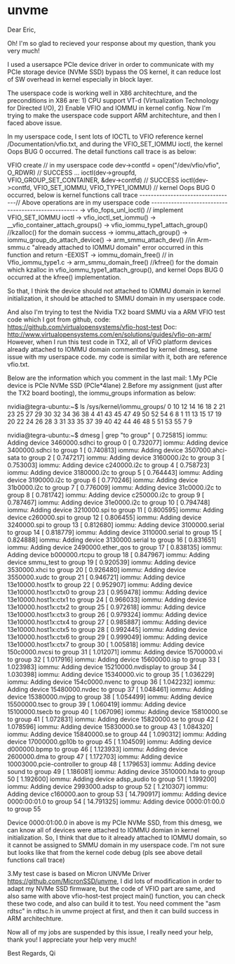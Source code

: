 # unvme
Dear Eric,

Oh! I'm so glad to recieved your response about my question, thank you very much!

I used a usersapce PCIe device driver in order to communicate with my PCIe storage device (NVMe SSD) bypass the OS kernel, it can reduce lost of SW overhead in kernel especially in block layer.

The userspace code is working well in X86 architechture, and the preconditions in X86 are: 1) CPU support VT-d (Virtualization Technology for Directed I/O), 2) Enable VFIO and IOMMU in kernel config. Now I'm trying to make the userspace code support ARM architechture, and then I faced above issue.

In my userspace code, I sent lots of IOCTL to VFIO reference kernel /Documentation/vfio.txt, and during the VFIO_SET_IOMMU ioctl, the kernel Oops BUG 0 occurred. The detail functions call trace is as below:

VFIO create // in my userspace code
dev->contfd = open("/dev/vfio/vfio", O_RDWR) // SUCCESS
...
ioctl(dev->groupfd, VFIO_GROUP_SET_CONTAINER, &dev->contfd) // SUCCESS
ioctl(dev->contfd, VFIO_SET_IOMMU, VFIO_TYPE1_IOMMU) // kernel Oops BUG 0 occurred, below is kernel functions call trace
----------------------------------// Above operations are in my userspace code ----------------------------------------------------
-> vfio_fops_unl_ioctl() // implement VFIO_SET_IOMMU ioctl
-> vfio_ioctl_set_iommu()
-> __vfio_container_attach_groups()
-> vfio_iommu_type1_attach_group() //kzalloc() for the domain success
-> iommu_attach_group()
-> iommu_group_do_attach_device()
-> arm_smmu_attach_dev() //in Arm-smmu.c "already attached to IOMMU domain" error occurred in this function and return -EEXIST
-> iommu_domain_free() // in Vfio_iommu_type1.c
-> arm_smmu_domain_free() //kfree() for the domain which kzalloc in vfio_iommu_type1_attach_group(), and kernel Oops BUG 0 occurred at the kfree() implementation. 

So that, I think the device should not attached to IOMMU domain in kernel initialization, it should be attached to SMMU domain in my userspace code.

And also I'm trying to test the Nvidia TX2 board SMMU via a ARM VFIO test code which I got from github, code: https://github.com/virtualopensystems/vfio-host-test Doc: http://www.virtualopensystems.com/en/solutions/guides/vfio-on-arm/
However, when I run this test code in TX2, all of VFIO platform devices already attached to IOMMU domain commentted by kernel dmesg, same issue with my userspace code. my code is similar with it, both are reference vfio.txt.

Below are the information which you comment in the last mail:
1.My PCIe device is PCIe NVMe SSD (PCIe*4lane)
2.Before my assignment (just after the TX2 board booting), the iommu_groups information as below:

nvidia@tegra-ubuntu:~$ ls /sys/kernel/iommu_groups/
0  10  12  14  16  18  2   21  23  25  27  29  30  32  34  36  38  4   41  43  45  47  49  50  52  54  6  8
1  11  13  15  17  19  20  22  24  26  28  3   31  33  35  37  39  40  42  44  46  48  5   51  53  55  7  9

nvidia@tegra-ubuntu:~$ dmesg | grep "to group"
[    0.725815] iommu: Adding device 3460000.sdhci to group 0
[    0.732077] iommu: Adding device 3400000.sdhci to group 1
[    0.740813] iommu: Adding device 3507000.ahci-sata to group 2
[    0.747217] iommu: Adding device 3160000.i2c to group 3
[    0.753003] iommu: Adding device c240000.i2c to group 4
[    0.758723] iommu: Adding device 3180000.i2c to group 5
[    0.764443] iommu: Adding device 3190000.i2c to group 6
[    0.770246] iommu: Adding device 31b0000.i2c to group 7
[    0.776009] iommu: Adding device 31c0000.i2c to group 8
[    0.781742] iommu: Adding device c250000.i2c to group 9
[    0.787467] iommu: Adding device 31e0000.i2c to group 10
[    0.794748] iommu: Adding device 3210000.spi to group 11
[    0.800595] iommu: Adding device c260000.spi to group 12
[    0.806455] iommu: Adding device 3240000.spi to group 13
[    0.812680] iommu: Adding device 3100000.serial to group 14
[    0.818779] iommu: Adding device 3110000.serial to group 15
[    0.824888] iommu: Adding device 3130000.serial to group 16
[    0.831651] iommu: Adding device 2490000.ether_qos to group 17
[    0.838135] iommu: Adding device b000000.rtcpu to group 18
[    0.847967] iommu: Adding device smmu_test to group 19
[    0.920539] iommu: Adding device 3530000.xhci to group 20
[    0.926480] iommu: Adding device 3550000.xudc to group 21
[    0.946721] iommu: Adding device 13e10000.host1x to group 22
[    0.952907] iommu: Adding device 13e10000.host1x:ctx0 to group 23
[    0.959478] iommu: Adding device 13e10000.host1x:ctx1 to group 24
[    0.966033] iommu: Adding device 13e10000.host1x:ctx2 to group 25
[    0.972618] iommu: Adding device 13e10000.host1x:ctx3 to group 26
[    0.979324] iommu: Adding device 13e10000.host1x:ctx4 to group 27
[    0.985887] iommu: Adding device 13e10000.host1x:ctx5 to group 28
[    0.992445] iommu: Adding device 13e10000.host1x:ctx6 to group 29
[    0.999049] iommu: Adding device 13e10000.host1x:ctx7 to group 30
[    1.005818] iommu: Adding device 150c0000.nvcsi to group 31
[    1.012071] iommu: Adding device 15700000.vi to group 32
[    1.017916] iommu: Adding device 15600000.isp to group 33
[    1.023983] iommu: Adding device 15210000.nvdisplay to group 34
[    1.030398] iommu: Adding device 15340000.vic to group 35
[    1.036229] iommu: Adding device 154c0000.nvenc to group 36
[    1.042232] iommu: Adding device 15480000.nvdec to group 37
[    1.048461] iommu: Adding device 15380000.nvjpg to group 38
[    1.054499] iommu: Adding device 15500000.tsec to group 39
[    1.060419] iommu: Adding device 15100000.tsecb to group 40
[    1.067096] iommu: Adding device 15810000.se to group 41
[    1.072831] iommu: Adding device 15820000.se to group 42
[    1.078596] iommu: Adding device 15830000.se to group 43
[    1.084320] iommu: Adding device 15840000.se to group 44
[    1.090312] iommu: Adding device 17000000.gp10b to group 45
[    1.104509] iommu: Adding device d000000.bpmp to group 46
[    1.123933] iommu: Adding device 2600000.dma to group 47
[    1.172703] iommu: Adding device 10003000.pcie-controller to group 48
[    1.179653] iommu: Adding device sound to group 49
[    1.186081] iommu: Adding device 3510000.hda to group 50
[    1.192600] iommu: Adding device adsp_audio to group 51
[    1.199200] iommu: Adding device 2993000.adsp to group 52
[    1.210307] iommu: Adding device c160000.aon to group 53
[   14.790917] iommu: Adding device 0000:00:01.0 to group 54
[   14.791325] iommu: Adding device 0000:01:00.0 to group 55

Device 0000:01:00.0 in above is my PCIe NVMe SSD, from this dmesg, we can know all of devices were attached to IOMMU domian in kernel initialization. So, I think that due to it already attached to IOMMU domain, so it cannot be assigned to SMMU domain in my userspace code. I'm not sure but looks like that from the kernel code debug (pls see above detail functions call trace) 

3.My test case is based on Micron UNVMe Driver https://github.com/MicronSSD/unvme, I did lots of modification in order to adapt my NVMe SSD firmware, but the code of VFIO part are same, and also same with above vfio-host-test project main() function, you can check these two code, and also can build it to test. You need comment the "asm rdtsc" in rdtsc.h in unvme project at first, and then it can build success in ARM architechture.

Now all of my jobs are suspended by this issue, I really need your help, thank you! I appreciate your help very much!

Best Regards,
Qi


